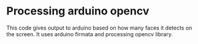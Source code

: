 # Processing arduino opencv

This code gives output to arduino based on how many faces it detects on the screen.
It uses arduino firmata and processing opencv library.

